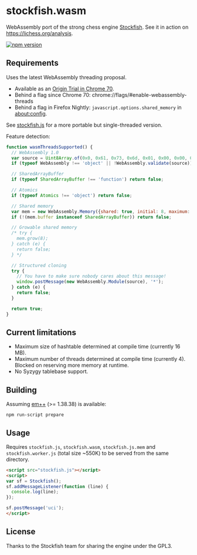 stockfish.wasm
==============

WebAssembly port of the strong chess engine
[Stockfish](https://github.com/official-stockfish/Stockfish). See it in action
on https://lichess.org/analysis.

[![npm version](https://badge.fury.io/js/stockfish.wasm.svg)](https://badge.fury.io/js/stockfish.wasm)

Requirements
------------

Uses the latest WebAssembly threading proposal.

* Available as an [Origin Trial in Chrome 70](https://developers.google.com/web/updates/2018/10/wasm-threads).
* Behind a flag since Chrome 70: chrome://flags/#enable-webassembly-threads
* Behind a flag in Firefox Nightly: `javascript.options.shared_memory` in [about:config](about:config).

See [stockfish.js](https://github.com/niklasf/stockfish.js) for a more
portable but single-threaded version.

Feature detection:

```javascript
function wasmThreadsSupported() {
  // WebAssembly 1.0
  var source = Uint8Array.of(0x0, 0x61, 0x73, 0x6d, 0x01, 0x00, 0x00, 0x00);
  if (typeof WebAssembly !== 'object' || !WebAssembly.validate(source)) return false;

  // SharedArrayBuffer
  if (typeof SharedArrayBuffer !== 'function') return false;

  // Atomics
  if (typeof Atomics !== 'object') return false;

  // Shared memory
  var mem = new WebAssembly.Memory({shared: true, initial: 8, maximum: 16});
  if (!(mem.buffer instanceof SharedArrayBuffer)) return false;

  // Growable shared memory
  /* try {
    mem.grow(8);
  } catch (e) {
    return false;
  } */

  // Structured cloning
  try {
    // You have to make sure nobody cares about this message!
    window.postMessage(new WebAssembly.Module(source), '*');
  } catch (e) {
    return false;
  }

  return true;
}
```

Current limitations
-------------------

* Maximum size of hashtable determined at compile time (currently 16 MB).
* Maximum number of threads determined at compile time (currently 4). Blocked
  on reserving more memory at runtime.
* No Syzygy tablebase support.

Building
--------

Assuming [em++](https://github.com/kripken/emscripten) (>= 1.38.38) is available:

```
npm run-script prepare
```

Usage
-----

Requires `stockfish.js`, `stockfish.wasm`, `stockfish.js.mem` and
`stockfish.worker.js` (total size ~550K) to be served from the same directory.

```html
<script src="stockfish.js"></script>
<script>
var sf = Stockfish();
sf.addMessageListener(function (line) {
  console.log(line);
});

sf.postMessage('uci');
</script>
```

License
-------

Thanks to the Stockfish team for sharing the engine under the GPL3.
